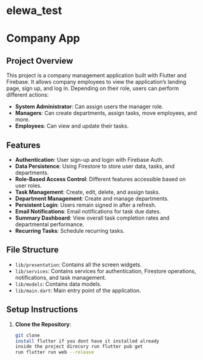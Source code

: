 # elewa_test

# Company App

## Project Overview

This project is a company management application built with Flutter and Firebase. It allows company employees to view the application’s landing page, sign up, and log in. Depending on their role, users can perform different actions:

- **System Administrator**: Can assign users the manager role.
- **Managers**: Can create departments, assign tasks, move employees, and more.
- **Employees**: Can view and update their tasks.

## Features

- **Authentication**: User sign-up and login with Firebase Auth.
- **Data Persistence**: Using Firestore to store user data, tasks, and departments.
- **Role-Based Access Control**: Different features accessible based on user roles.
- **Task Management**: Create, edit, delete, and assign tasks.
- **Department Management**: Create and manage departments.
- **Persistent Login**: Users remain signed in after a refresh.
- **Email Notifications**: Email notifications for task due dates.
- **Summary Dashboard**: View overall task completion rates and departmental performance.
- **Recurring Tasks**: Schedule recurring tasks.

## File Structure

- `lib/presentation`: Contains all the screen widgets.
- `lib/services`: Contains services for authentication, Firestore operations, notifications, and task management.
- `lib/models`: Contains data models.
- `lib/main.dart`: Main entry point of the application.

## Setup Instructions

1. **Clone the Repository**:
   ```sh
   git clone
   install flutter if you dont have it installed already 
   inside the project direcory run flutter pub get
   run flutter run web --release
